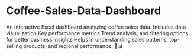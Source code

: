 # Coffee-Sales-Data-Dashboard
An interactive Excel dashboard analyzing coffee sales data.
Includes data visualization
Key performance metrics
Trend analysis, and filtering options for better business insights
Helps in understanding sales patterns, top-selling products, and regional performance. 🚀📊
